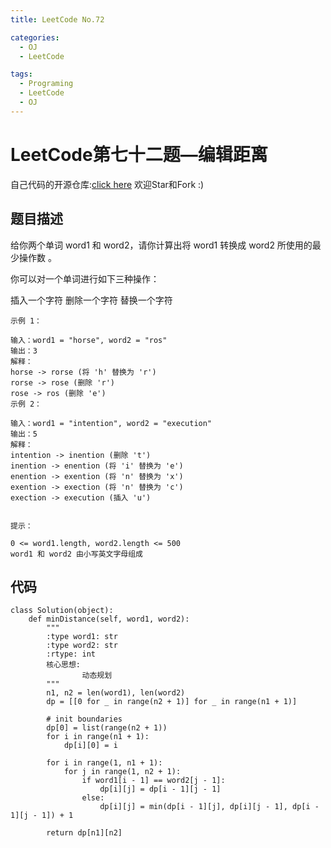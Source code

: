 ```yaml
---
title: LeetCode No.72

categories:
  - OJ
  - LeetCode

tags:
  - Programing
  - LeetCode
  - OJ
---
```


# LeetCode第七十二题—编辑距离
自己代码的开源仓库:[click here](https://github.com/zs670980918/LeetCode_Coding_Record)  欢迎Star和Fork :)

## 题目描述
给你两个单词 word1 和 word2，请你计算出将 word1 转换成 word2 所使用的最少操作数 。

你可以对一个单词进行如下三种操作：

插入一个字符
删除一个字符
替换一个字符

```
示例 1：

输入：word1 = "horse", word2 = "ros"
输出：3
解释：
horse -> rorse (将 'h' 替换为 'r')
rorse -> rose (删除 'r')
rose -> ros (删除 'e')
示例 2：

输入：word1 = "intention", word2 = "execution"
输出：5
解释：
intention -> inention (删除 't')
inention -> enention (将 'i' 替换为 'e')
enention -> exention (将 'n' 替换为 'x')
exention -> exection (将 'n' 替换为 'c')
exection -> execution (插入 'u')
 

提示：

0 <= word1.length, word2.length <= 500
word1 和 word2 由小写英文字母组成
```

## 代码
```
class Solution(object):
    def minDistance(self, word1, word2):
        """
        :type word1: str
        :type word2: str
        :rtype: int
        核心思想:
                动态规划
        """
        n1, n2 = len(word1), len(word2)
        dp = [[0 for _ in range(n2 + 1)] for _ in range(n1 + 1)]

        # init boundaries
        dp[0] = list(range(n2 + 1))
        for i in range(n1 + 1):
            dp[i][0] = i

        for i in range(1, n1 + 1):
            for j in range(1, n2 + 1):
                if word1[i - 1] == word2[j - 1]:
                    dp[i][j] = dp[i - 1][j - 1]
                else:
                    dp[i][j] = min(dp[i - 1][j], dp[i][j - 1], dp[i - 1][j - 1]) + 1

        return dp[n1][n2]
```
